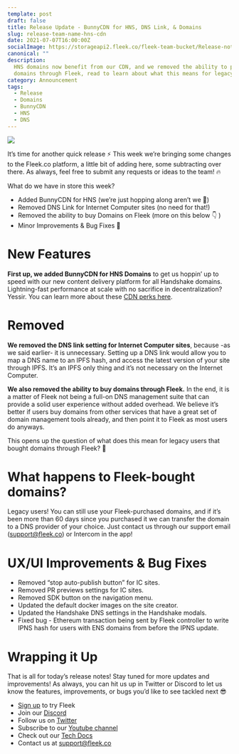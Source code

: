 ```yaml
---
template: post
draft: false
title: Release Update - BunnyCDN for HNS, DNS Link, & Domains
slug: release-team-name-hns-cdn
date: 2021-07-07T16:00:00Z
socialImage: https://storageapi2.fleek.co/fleek-team-bucket/Release-notes-hns-cdn-team-name-v2.png
canonical: ""
description:
  HNS domains now benefit from our CDN, and we removed the ability to purchase
  domains through Fleek, read to learn about what this means for legacy users.
category: Announcement
tags:
  - Release
  - Domains
  - BunnyCDN
  - HNS
  - DNS
---
```


![](https://storageapi2.fleek.co/fleek-team-bucket/Release-notes-hns-cdn-team-name-v2.png)

It’s time for another quick release ⚡ This week we’re bringing some changes to the Fleek.co platform, a little bit of adding here, some subtracting over there. As always, feel free to submit any requests or ideas to the team! 🔥

What do we have in store this week?

- Added BunnyCDN for HNS (we’re just hopping along aren’t we 🐰)
- Removed DNS Link for Internet Computer sites (no need for that!)
- Removed the ability to buy Domains on Fleek (more on this below 👇 )
- Minor Improvements & Bug Fixes 🐞

# New Features

**First up, we added BunnyCDN for HNS Domains** to get us hoppin’ up to speed with our new content delivery platform for all Handshake domains. Lightning-fast performance at scale with no sacrifice in decentralization? Yessir. You can learn more about these [CDN perks here](mailto:support@fleek.co).

# Removed

**We removed the DNS link setting for Internet Computer sites**, because -as we said earlier- it is unnecessary. Setting up a DNS link would allow you to map a DNS name to an IPFS hash, and access the latest version of your site through IPFS. It’s an IPFS only thing and it’s not necessary on the Internet Computer.

**We also removed the ability to buy domains through Fleek.** In the end, it is a matter of Fleek not being a full-on DNS management suite that can provide a solid user experience without added overhead. We believe it’s better if users buy domains from other services that have a great set of domain management tools already, and then point it to Fleek as most users do anyways.

This opens up the question of what does this mean for legacy users that bought domains through Fleek? 🤔

# What happens to Fleek-bought domains?

Legacy users! You can still use your Fleek-purchased domains, and if it’s been more than 60 days since you purchased it we can transfer the domain to a DNS provider of your choice. Just contact us through our support email (support@fleek.co) or Intercom in the app!

# UX/UI Improvements & Bug Fixes

- Removed “stop auto-publish button” for IC sites.
- Removed PR previews settings for IC sites.
- Removed SDK button on the navigation menu.
- Updated the default docker images on the site creator.
- Updated the Handshake DNS settings in the Handshake modals.
- Fixed bug - Ethereum transaction being sent by Fleek controller to write IPNS hash for users with ENS domains from before the IPNS update.

# Wrapping it Up

That is all for today’s release notes! Stay tuned for more updates and improvements! As always, you can hit us up in Twitter or Discord to let us know the features, improvements, or bugs you’d like to see tackled next 😎

- [Sign up](https://app.fleek.co/) to try Fleek
- Join our [Discord](https://discord.gg/yVEcEzmrgm)
- Follow us on [Twitter](https://twitter.com/fleek)
- Subscribe to our [Youtube channel](https://www.youtube.com/channel/UCBzlwYM0JjZpjDZ52-SLUmw)
- Check out our [Tech Docs](https://docs.fleek.co/)
- Contact us at [support@fleek.co](mailto:support@fleek.co)

